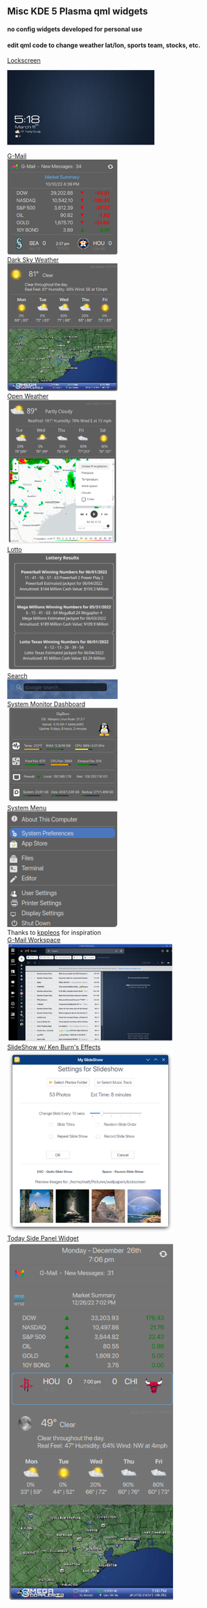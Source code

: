 ## Misc KDE 5 Plasma qml widgets
#### no config widgets developed for personal use <br>
#### edit qml code to change weather lat/lon, sports team, stocks, etc. <br>

[Lockscreen](lockscreen/readme.md) <br>

<picture>
  <img alt="G-Mail" src="lockscreen-win10.png" width="340">
</picture> <br>

[G-Mail](https://github.com/txhammer68/qml/blob/master/G-Mail.zip) <br>
<picture>
  <img alt="G-Mail" src="gmail.png" width="255">
</picture> <br>
[Dark Sky Weather](https://github.com/txhammer68/qml/blob/master/DarkSky.zip) <br>
<picture>
  <img alt="DarkSky" src="dark-sky.png" width="255">
</picture> <br>
[Open Weather](https://github.com/txhammer68/qml/blob/master/OpenWeather.zip) <br>
<picture>
  <img alt="OWM" src="OpenWeather.png" width="255">
</picture> <br>
[Lotto](https://github.com/txhammer68/qml/blob/master/Lotto.zip) <br>
 <picture>
  <img alt="Lotto" src="lotto.png" width="255">
</picture> <br>
[Search](https://github.com/txhammer68/qml/blob/master/org.kde.search.zip) <br>
<picture>
  <img alt="Search" src="search.png" width="255">
</picture> <br>
[System Monitor Dashboard](https://github.com/txhammer68/qml/blob/master/SystemDashboard.zip) <br>
<picture>
  <img alt="Dashboard" src="dashboard.png" width="255">
</picture> <br>
[System Menu](https://github.com/txhammer68/qml/blob/master/system-menu.zip) <br>
<picture>
  <img alt="menu" src="system-menu.png" width="255">
</picture> <br>
Thanks to [kppleos](https://github.com/kppleos) for inspiration <br>
[G-Mail Workspace](https://github.com/txhammer68/qml/blob/master/gmail/gmail.zip) <br>
<picture>
  <img alt="workspace" src="Screenshot_gmail.png" width="384">
</picture> <br>
[SlideShow w/ Ken Burn's Effects](https://github.com/txhammer68/qml/blob/master/slideshow.zip) <br>
<picture>
  <img alt="slideshow" src="slideshow.png" width="384">
</picture> <br>
[Today Side Panel Widget](https://github.com/txhammer68/qml/blob/master/Today.zip) <br>
<picture>
  <img alt="today" src="today.png" width="384">
</picture> <br>
